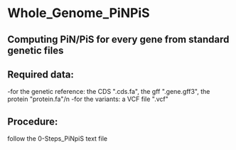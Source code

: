 # Whole_Genome_PiNPiS

## Computing PiN/PiS for every gene from standard genetic files

## Required data:
-for the genetic reference: the CDS ".cds.fa", the gff ".gene.gff3", the protein "protein.fa"/n
-for the variants: a VCF file ".vcf"

## Procedure:
follow the 0-Steps_PiNpiS text file
